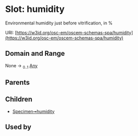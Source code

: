 
# Slot: humidity

Environmental humidity just before vitrification, in %

URI: [https://w3id.org/osc-em/oscem-schemas-spa/humidity](https://w3id.org/osc-em/oscem-schemas-spa/humidity)


## Domain and Range

None &#8594;  <sub>0..1</sub> [Any](Any.md)

## Parents


## Children

 *  [Specimen➞humidity](Specimen_humidity.md)

## Used by

